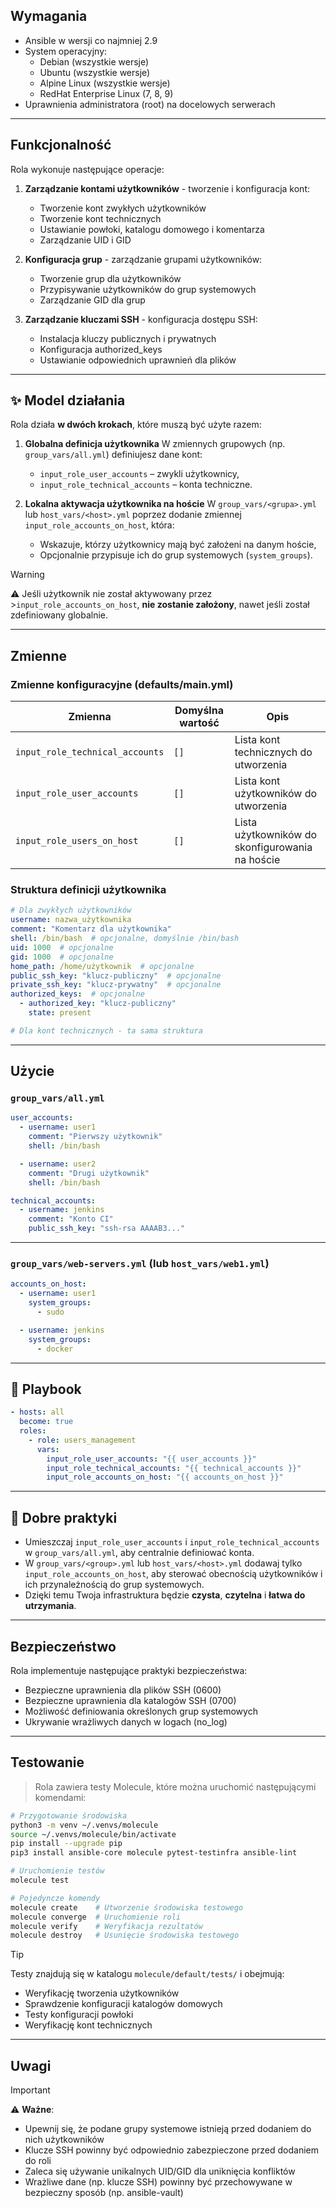 ## Wymagania

- Ansible w wersji co najmniej 2.9
- System operacyjny: 
  - Debian (wszystkie wersje)
  - Ubuntu (wszystkie wersje)
  - Alpine Linux (wszystkie wersje)
  - RedHat Enterprise Linux (7, 8, 9)
- Uprawnienia administratora (root) na docelowych serwerach

---
## Funkcjonalność

Rola wykonuje następujące operacje:

1. **Zarządzanie kontami użytkowników** - tworzenie i konfiguracja kont:
    - Tworzenie kont zwykłych użytkowników
    - Tworzenie kont technicznych
    - Ustawianie powłoki, katalogu domowego i komentarza
    - Zarządzanie UID i GID

2. **Konfiguracja grup** - zarządzanie grupami użytkowników:
    - Tworzenie grup dla użytkowników
    - Przypisywanie użytkowników do grup systemowych
    - Zarządzanie GID dla grup

3. **Zarządzanie kluczami SSH** - konfiguracja dostępu SSH:
    - Instalacja kluczy publicznych i prywatnych
    - Konfiguracja authorized_keys
    - Ustawianie odpowiednich uprawnień dla plików

---
## ✨ Model działania

Rola działa **w dwóch krokach**, które muszą być użyte razem:

1. **Globalna definicja użytkownika**
   W zmiennych grupowych (np. `group_vars/all.yml`) definiujesz dane kont:

   * `input_role_user_accounts` – zwykli użytkownicy,
   * `input_role_technical_accounts` – konta techniczne.

2. **Lokalna aktywacja użytkownika na hoście**
   W `group_vars/<grupa>.yml` lub `host_vars/<host>.yml` poprzez dodanie zmiennej `input_role_accounts_on_host`, która:

   * Wskazuje, którzy użytkownicy mają być założeni na danym hoście,
   * Opcjonalnie przypisuje ich do grup systemowych (`system_groups`).

> [!warning]
> ⚠️ Jeśli użytkownik nie został aktywowany przez >`input_role_accounts_on_host`, **nie zostanie założony**, nawet jeśli został zdefiniowany globalnie.


---
## Zmienne

### Zmienne konfiguracyjne (defaults/main.yml)

| Zmienna | Domyślna wartość | Opis |
|---------|------------------|------|
| `input_role_technical_accounts` | `[]` | Lista kont technicznych do utworzenia |
| `input_role_user_accounts` | `[]` | Lista kont użytkowników do utworzenia |
| `input_role_users_on_host` | `[]` | Lista użytkowników do skonfigurowania na hoście |

### Struktura definicji użytkownika

```yaml
# Dla zwykłych użytkowników
username: nazwa_użytkownika
comment: "Komentarz dla użytkownika"
shell: /bin/bash  # opcjonalne, domyślnie /bin/bash
uid: 1000  # opcjonalne
gid: 1000  # opcjonalne
home_path: /home/użytkownik  # opcjonalne
public_ssh_key: "klucz-publiczny"  # opcjonalne
private_ssh_key: "klucz-prywatny"  # opcjonalne
authorized_keys:  # opcjonalne
  - authorized_key: "klucz-publiczny"
    state: present

# Dla kont technicznych - ta sama struktura
```

---
## Użycie

### `group_vars/all.yml`

```yaml
user_accounts:
  - username: user1
    comment: "Pierwszy użytkownik"
    shell: /bin/bash

  - username: user2
    comment: "Drugi użytkownik"
    shell: /bin/bash

technical_accounts:
  - username: jenkins
    comment: "Konto CI"
    public_ssh_key: "ssh-rsa AAAAB3..."
```

---
### `group_vars/web-servers.yml` (lub `host_vars/web1.yml`)

```yaml
accounts_on_host:
  - username: user1
    system_groups:
      - sudo

  - username: jenkins
    system_groups:
      - docker
```

---
## 🔧 Playbook

```yaml
- hosts: all
  become: true
  roles:
    - role: users_management
      vars:
        input_role_user_accounts: "{{ user_accounts }}"
        input_role_technical_accounts: "{{ technical_accounts }}"
        input_role_accounts_on_host: "{{ accounts_on_host }}"
```

---
## 🧠 Dobre praktyki

* Umieszczaj `input_role_user_accounts` i `input_role_technical_accounts` w `group_vars/all.yml`, aby centralnie definiować konta.
* W `group_vars/<group>.yml` lub `host_vars/<host>.yml` dodawaj tylko `input_role_accounts_on_host`, aby sterować obecnością użytkowników i ich przynależnością do grup systemowych.
* Dzięki temu Twoja infrastruktura będzie **czysta**, **czytelna** i **łatwa do utrzymania**.

---
## Bezpieczeństwo

Rola implementuje następujące praktyki bezpieczeństwa:

- Bezpieczne uprawnienia dla plików SSH (0600)
- Bezpieczne uprawnienia dla katalogów SSH (0700)
- Możliwość definiowania określonych grup systemowych
- Ukrywanie wrażliwych danych w logach (no_log)

---
## Testowanie


> Rola zawiera testy Molecule, które można uruchomić następującymi komendami:

```bash
# Przygotowanie środowiska
python3 -m venv ~/.venvs/molecule
source ~/.venvs/molecule/bin/activate
pip install --upgrade pip
pip3 install ansible-core molecule pytest-testinfra ansible-lint

# Uruchomienie testów
molecule test

# Pojedyncze komendy
molecule create    # Utworzenie środowiska testowego
molecule converge  # Uruchomienie roli
molecule verify    # Weryfikacja rezultatów
molecule destroy   # Usunięcie środowiska testowego
```
> [!tip]
> Testy znajdują się w katalogu `molecule/default/tests/` i obejmują:
>
>   - Weryfikację tworzenia użytkowników
>   - Sprawdzenie konfiguracji katalogów domowych
>   - Testy konfiguracji powłoki
>   - Weryfikację kont technicznych

---
## Uwagi

> [!important]
> ⚠️ **Ważne**: 
> - Upewnij się, że podane grupy systemowe istnieją przed dodaniem do nich użytkowników
> - Klucze SSH powinny być odpowiednio zabezpieczone przed dodaniem do roli
> - Zaleca się używanie unikalnych UID/GID dla uniknięcia konfliktów
> - Wrażliwe dane (np. klucze SSH) powinny być przechowywane w bezpieczny sposób (np. ansible-vault)
